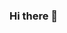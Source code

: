 ### Hi there 👋

<!--
**ZeylanEmir/ZeylanEmir** is a ✨ _special_ ✨ repository because its `README.md` (this file) appears on your GitHub profile.

Here are some ideas to get you started:

- 🔭 I’m currently working on "Secret Projects" 👀
- 🌱 I’m currently learning C#, C++, Python
- 👯 I’m looking to collaborate with some teams or programmer's
- ⚡ My main goal is, working on big projects
-->
